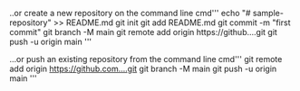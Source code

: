 ..or create a new repository on the command line
cmd'''
echo "# sample-repository" >> README.md
git init
git add README.md
git commit -m "first commit"
git branch -M main
git remote add origin https://github....git
git push -u origin main
'''

...or push an existing repository from the command line
cmd'''
git remote add origin https://github.com....git
git branch -M main
git push -u origin main
'''

